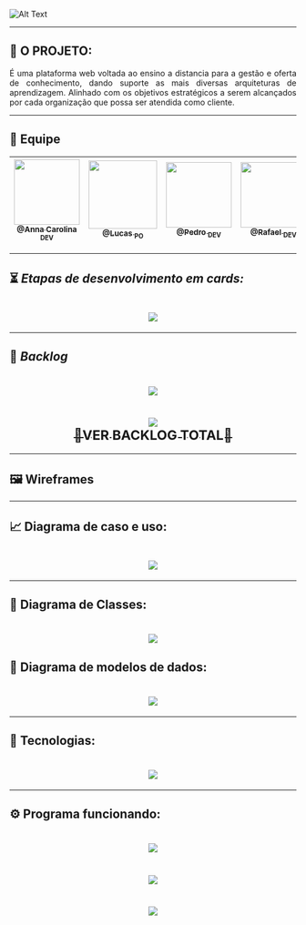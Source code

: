  ![Alt Text](https://github.com/developersapi/LMSApp/blob/main/GIFs/nEduc.gif)

--------------------------------------------------------------------------------------------------------------------
## :microscope: O PROJETO: 

<p align="justify"> É uma plataforma web voltada ao ensino a distancia para a gestão e oferta de conhecimento, dando suporte as mais diversas arquiteturas de aprendizagem. Alinhado com os objetivos estratégicos a serem alcançados por cada organização que possa ser atendida como cliente.</p>


--------------------------------------------------------------------------------------------------------------------
## 	:handshake: Equipe

[<img src="https://github.com/developersapi/LMSApp/blob/main/anna.jpeg" width=115 > <br> <sub> @Anna Carolina <sub> DEV </sub>](https://github.com/AnnaCMendes)| [<img src="https://github.com/developersapi/LMSApp/blob/main/lucas.jpg" width=120 > <br> <sub> @Lucas <sub> PO </sub>](https://github.com/lucassilva676) | [<img src="https://github.com/developersapi/LMSApp/blob/main/pedrofs.jpg" width=115 > <br> <sub> @Pedro <sub> DEV </sub>](https://github.com/PedroSilva201) | [<img src="https://github.com/developersapi/LMSApp/blob/main/rafael.jpg" width=115 > <br> <sub> @Rafael <sub> DEV </sub>](https://github.com/rafaeldossper)| [<img src="https://github.com/developersapi/LMSApp/blob/main/ricardofoto.jpg" width=115 > <br> <sub> @Ricardo <sub> SM </sub>](https://github.com/RicardoSousaPaiva) 
 | :---: |:---:|:---:|:---:|:---:|

--------------------------------------------------------------------------------------------------------------------

## :hourglass_flowing_sand: **_Etapas de desenvolvimento em cards:_**

## <h1 align="center"> ![](https://github.com/developersapi/LMSApp/blob/sprint1/core/static/images/artefatos/sprint%20card%201%20escuro.png) </h1> 

--------------------------------------------------------------------------------------------------------------------

## :bookmark: **_Backlog_**

## <h1 align="center"> ![](https://github.com/developersapi/LMSApp/blob/sprint1/core/static/images/artefatos/STORY.png) </h1>
## <h1 align="center"> [<img src="https://github.com/developersapi/LMSApp/blob/main/backlogimg.png"> <br> <sub>🔎VER BACKLOG TOTAL📅</sub>](https://drive.google.com/file/d/1jnB04Cl06XppKSc_bKxE36pSUcaZdv74/view?usp=sharing) </h1>

--------------------------------------------------------------------------------------------------------------------

## :framed_picture: Wireframes

--------------------------------------------------------------------------------------------------------------------

## :chart_with_upwards_trend: Diagrama de caso e uso:

### <h1 align="center"> ![](https://github.com/developersapi/LMSApp/blob/main/diagrams/use%20case%20diagram.png) </h1>

--------------------------------------------------------------------------------------------------------------------

## :tea: Diagrama de Classes:

### <h1 align="center"> ![](https://github.com/developersapi/LMSApp/blob/main/diagrams/Class%20Diagram%20nEDUC.jpeg) </h1>

## :tea: Diagrama de modelos de dados:

 ### <h1 align="center"> ![](https://github.com/developersapi/LMSApp/blob/main/diagrams/Diagrama%20Entidade%20Relacionamento.jpg) </h1> 
 
--------------------------------------------------------------------------------------------------------------------

## :rocket: Tecnologias:

### <h1 align="center"> ![](https://github.com/developersapi/LMSApp/blob/sprint1/core/static/images/tecnologia.png) </h1> 

--------------------------------------------------------------------------------------------------------------------

## :gear: Programa funcionando:
### <h1 align="center"> ![](https://github.com/developersapi/LMSApp/blob/main/GIFs/ApresentacaoIndexparagif.gif) </h1> 
### <h1 align="center"> ![](https://github.com/developersapi/LMSApp/blob/main/GIFs/CadastroParagif.gif) </h1> 
### <h1 align="center"> ![](https://github.com/developersapi/LMSApp/blob/main/GIFs/LoginParaGif.gif) </h1> 

